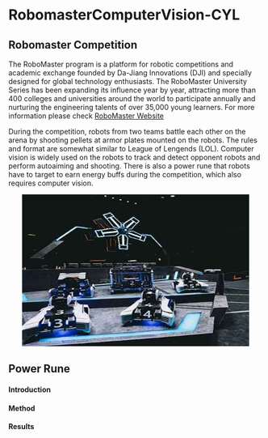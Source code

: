 # RobomasterComputerVision-CYL

## Robomaster Competition
The RoboMaster program is a platform for robotic competitions and academic exchange founded by Da-Jiang Innovations (DJI) and specially designed for global technology enthusiasts. The RoboMaster University Series has been expanding its influence year by year, attracting more than 400 colleges and universities around the world to participate annually and nurturing the engineering talents of over 35,000 young learners. For more information please check [RoboMaster Website](https://www.robomaster.com/en-US)

During the competition, robots from two teams battle each other on the arena by shooting pellets at armor plates mounted on the robots. The rules and format are somewhat similar to League of Lengends (LOL). Computer vision is widely used on the robots to track and detect opponent robots and perform autoaiming and shooting. There is also a power rune that robots have to target to earn energy buffs during the competition, which also requires computer vision.

<p align="center">
  <img src="demo/arena.jpg" height="300" width="450" > 
</p>

## Power Rune

#### Introduction

#### Method

#### Results
